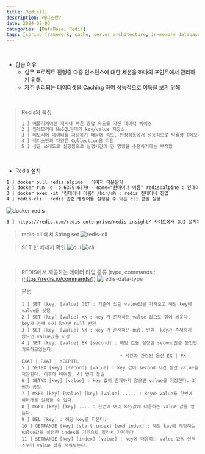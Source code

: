 ```yaml
---
title: Redis(1)
description: 레디스란?
date: 2024-02-03
categories: [DataBase, Redis]
tags: [spring framework, cache, server architecture, in-memory database, key value store]		# TAG는 반드시 소문자로 이루어져야함!
---
```


<br>

- 합습 이유
  - 실무 프로젝트 진행중 다중 인스턴스에 대한 세션을 하나의 포인트에서 관리하기 위해.
  - 자주 쿼리되는 데이터셋을 Caching 하여 성능적으로 이득을 보기 위해.

<br>

> Redis의 특징
> ``` markdown
> 1 ] 애플리케이션 캐시나 빠른 응답 속도를 가진 데이터 베이스
> 2 ] 인메모리에 NoSQL형태의 key/value 저장소
> 3 ] 메모리에 데이터를 저장하기 때문에 속도, 안정성등에서 성능적으로 탁월함 (메모리를 스냅샷하여 데이터 보존 가능)
> 4 ] 레디스만의 다양한 Collection을 지원
> 5 ] 싱글 쓰레드로 실행됨으로 실행시간이 긴 명령을 수행하기에는 부적합
> ```

<br>

- Redis 설치
```markdown
1 ] docker pull redis:alpine : 이미지 다운받기
2 ] docker run -d -p 6379:6379 --name="컨테이너 이름" redis:alpine : 컨데이터 띄우기
3 ] docker exec -it "컨테이너 이름" /bin/sh : redis 컨테이너 진입
4 ] redis-cli : redis 관련 명령어를 실행할 수 있는 cli 콘솔 실행
```
![docker-redis](https://github.com/AngryPig123/angrypig123.github.io/assets/86225268/6e7f3dc7-9320-4e1e-8146-103df6da0421)

```markdown
3 ] https://redis.com/redis-enterprise/redis-insight/ 사이트에서 GUI 설치후 실행, 추후 CLI + 자바와 연동해서 데이터 상황을 보기 위해 다운받는다.
```
> redis-cli 에서 String set
![redis-cli](https://github.com/AngryPig123/angrypig123.github.io/assets/86225268/540deb11-0049-4f6e-9c10-500148465a7a)

> SET 한 메세지 확인
![gui](https://github.com/AngryPig123/angrypig123.github.io/assets/86225268/7288ea2e-d1e4-4b22-8edd-7962c2bb169f)
![cli](https://github.com/AngryPig123/angrypig123.github.io/assets/86225268/0711f005-b57e-44f2-8a8a-8527107cadb2)

<br>

> REDIS에서 제공하는 데이터 타입 종류 (type, commands : (https://redis.io/commands/))
![redis-data-type](https://github.com/AngryPig123/angrypig123.github.io/assets/86225268/f1cf0455-b361-4c0e-8351-14e3ecea2178)

> 문법
> ```text
> 1 ] SET [key] [value] GET : 기존에 있던 value값을 가져오고 해당 key에 value를 셋팅
> 2 ] SET [key] [value] XX : key 가 존재하면 value 값으로 덮어 씌운다, key가 존재 하지 않으면 null 반환
> 3 ] SET [key] [value] NX : key 가 존재하면 null 반환, key가 존재하지 않으면 value값을 저장
> 4 ] SET [key] [value] EX [second] : 해당 값을 설정한 second만큼 동안만 기록하고있는다.
>                                     * 시간과 관련된 옵션 EX | PX | EXAT | PXAT | KEEPTTL
> 5 ] SETEX [key] [second] [value] : key 값에 second 시간 동안 value를 저장한다. 이후에 비워짐, 4] 번과 동일
> 6 ] SETNX [key] [value] : key 값이 존재하지 않으면 value를 저장한다. 3] 번과 동일
> 7 ] MSET [key] [value] [key] [value] ..... : key와 value를 한번에 여러개를 설정할 수 있다.
> 8 ] MGET [key] [key] .... : 한번에 여러 key값에 대응하는 value 값을 얻는다.
> 9 ] DEL [key] : 해당 key를 지운다.
> 10 ] GETRANGE [key] [start index] [end index] : 해당 key에 해당하는 value값을 설정한 index를 기준으로 잘라서 가져운다
> 11 ] SETRANGE [key] [index] [value] : key에 대응하는 value 값의 인덱스부터 value 값을 채워넣는다.
> ```

